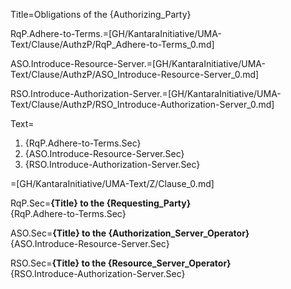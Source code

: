 Title=Obligations of the {Authorizing_Party}

RqP.Adhere-to-Terms.=[GH/KantaraInitiative/UMA-Text/Clause/AuthzP/RqP_Adhere-to-Terms_0.md]

ASO.Introduce-Resource-Server.=[GH/KantaraInitiative/UMA-Text/Clause/AuthzP/ASO_Introduce-Resource-Server_0.md]

RSO.Introduce-Authorization-Server.=[GH/KantaraInitiative/UMA-Text/Clause/AuthzP/RSO_Introduce-Authorization-Server_0.md]

Text=<ol><li>{RqP.Adhere-to-Terms.Sec}<li>{ASO.Introduce-Resource-Server.Sec}<li>{RSO.Introduce-Authorization-Server.Sec}</ol>

=[GH/KantaraInitiative/UMA-Text/Z/Clause_0.md]
  
RqP.Sec=<b>{Title} to the {Requesting_Party}</b><br>{RqP.Adhere-to-Terms.Sec}

ASO.Sec=<b>{Title} to the {Authorization_Server_Operator}</b><br>{ASO.Introduce-Resource-Server.Sec}

RSO.Sec=<b>{Title} to the {Resource_Server_Operator}</b><br>{RSO.Introduce-Authorization-Server.Sec}